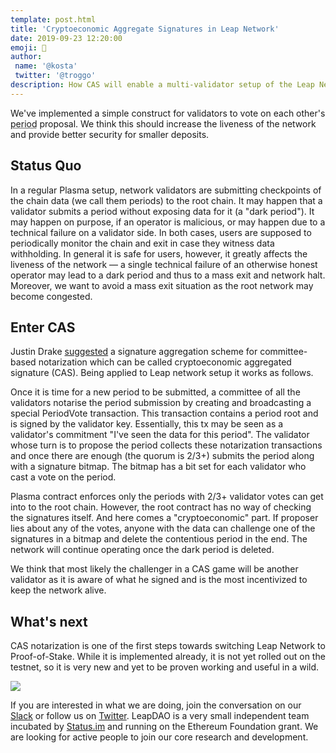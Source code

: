 ```yaml
---
template: post.html
title: 'Cryptoeconomic Aggregate Signatures in Leap Network'
date: 2019-09-23 12:20:00
emoji: 🐲
author:
 name: '@kosta'
 twitter: '@troggo'
description: How CAS will enable a multi-validator setup of the Leap Network.
---
```


We've implemented a simple construct for validators to vote on each other's <abbr title="A unit used for anchoring Leap Plasma to the root chain">period</abbr> proposal. We think this should increase the liveness of the network and provide better security for smaller deposits.

## Status Quo

In a regular Plasma setup, network validators are submitting checkpoints of the chain data (we call them periods) to the root chain. It may happen that a validator submits a period without exposing data for it (a "dark period"). It may happen on purpose, if an operator is malicious, or may happen due to a technical failure on a validator side. In both cases, users are supposed to periodically monitor the chain and exit in case they witness data withholding. In general it is safe for users, however, it greatly affects the liveness of the network — a single technical failure of an otherwise honest operator may lead to a dark period and thus to a mass exit and network halt. Moreover, we want to avoid a mass exit situation as the root network may become congested.

## Enter CAS

Justin Drake [suggested](https://ethresear.ch/t/cryptoeconomic-signature-aggregation/1659) a signature aggregation scheme for committee-based notarization which can be called cryptoeconomic aggregated signature (CAS). Being applied to Leap network setup it works as follows.

Once it is time for a new period to be submitted, a committee of all the validators notarise the period submission by creating and broadcasting a special PeriodVote transaction. This transaction contains a period root and is signed by the validator key. Essentially, this tx may be seen as a validator's commitment "I've seen the data for this period". The validator whose turn is to propose the period collects these notarization transactions and once there are enough (the quorum is 2/3+) submits the period along with a signature bitmap. The bitmap has a bit set for each validator who cast a vote on the period.

Plasma contract enforces only the periods with 2/3+ validator votes can get into to the root chain. However, the root contract has no way of checking the signatures itself. And here comes a "cryptoeconomic" part. If proposer lies about any of the votes, anyone with the data can challenge one of the signatures in a bitmap and delete the contentious period in the end. The network will continue operating once the dark period is deleted.

We think that most likely the challenger in a CAS game will be another validator as it is aware of what he signed and is the most incentivized to keep the network alive.

## What's next

CAS notarization is one of the first steps towards switching Leap Network to Proof-of-Stake. While it is implemented already, it is not yet rolled out on the testnet, so it is very new and yet to be proven working and useful in a wild.

<img src="https://media.giphy.com/media/26vUM2gHokQWVwZMs/giphy.gif"/>

If you are interested in what we are doing, join the conversation on our [Slack](http://join.leapdao.org) or follow us on [Twitter](https://twitter.com/leapdao). LeapDAO is a very small independent team incubated by [Status.im](https://incubate.status.im/projects/) and running on the Ethereum Foundation grant. We are looking for active people to join our core research and development.
